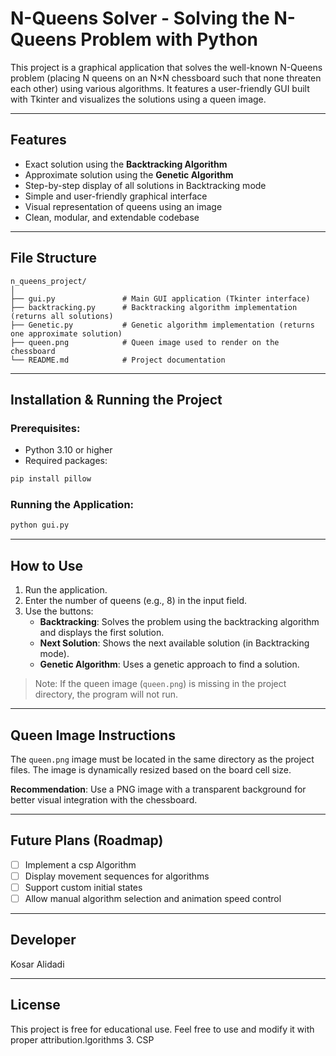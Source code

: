# N-Queens Solver - Solving the N-Queens Problem with Python

This project is a graphical application that solves the well-known N-Queens problem (placing N queens on an N×N chessboard such that none threaten each other) using various algorithms.
It features a user-friendly GUI built with Tkinter and visualizes the solutions using a queen image.

---

## Features

- Exact solution using the **Backtracking Algorithm**
- Approximate solution using the **Genetic Algorithm**
- Step-by-step display of all solutions in Backtracking mode
- Simple and user-friendly graphical interface
- Visual representation of queens using an image
- Clean, modular, and extendable codebase

---

## File Structure

```
n_queens_project/
│
├── gui.py               # Main GUI application (Tkinter interface)
├── backtracking.py      # Backtracking algorithm implementation (returns all solutions)
├── Genetic.py           # Genetic algorithm implementation (returns one approximate solution)
├── queen.png            # Queen image used to render on the chessboard
└── README.md            # Project documentation
```

---

##  Installation & Running the Project

### Prerequisites:

- Python 3.10 or higher
- Required packages:

```bash
pip install pillow
```

### Running the Application:

```bash
python gui.py
```

---

## How to Use

1. Run the application.
2. Enter the number of queens (e.g., 8) in the input field.
3. Use the buttons:
   - **Backtracking**: Solves the problem using the backtracking algorithm and displays the first solution.
   - **Next Solution**: Shows the next available solution (in Backtracking mode).
   - **Genetic Algorithm**: Uses a genetic approach to find a solution.

> Note: If the queen image (`queen.png`) is missing in the project directory, the program will not run.

---

## Queen Image Instructions

The `queen.png` image must be located in the same directory as the project files. The image is dynamically resized based on the board cell size.

**Recommendation**: Use a PNG image with a transparent background for better visual integration with the chessboard.

---

##  Future Plans (Roadmap)

- [ ] Implement a csp Algorithm
- [ ] Display movement sequences for algorithms
- [ ] Support custom initial states
- [ ] Allow manual algorithm selection and animation speed control

---

## Developer

Kosar Alidadi

---

## License

This project is free for educational use. Feel free to use and modify it with proper attribution.lgorithms 3.  CSP 
